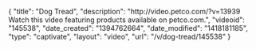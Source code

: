 {
    "title": "Dog Tread",
    "description": "http:\/\/video.petco.com\/?v=13939 Watch this video featuring products available on petco.com.",
    "videoid": "145538",
    "date_created": "1394762664",
    "date_modified": "1418181185",
    "type": "captivate",
    "layout": "video",
    "url": "\/v\/dog-tread\/145538"
}